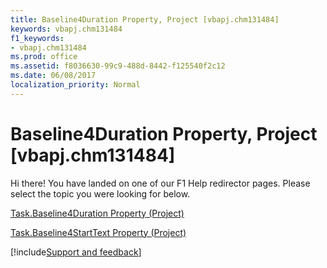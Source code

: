 ```yaml
---
title: Baseline4Duration Property, Project [vbapj.chm131484]
keywords: vbapj.chm131484
f1_keywords:
- vbapj.chm131484
ms.prod: office
ms.assetid: f8036630-99c9-488d-8442-f125540f2c12
ms.date: 06/08/2017
localization_priority: Normal
---
```



# Baseline4Duration Property, Project [vbapj.chm131484]

Hi there! You have landed on one of our F1 Help redirector pages. Please select the topic you were looking for below.

[Task.Baseline4Duration Property (Project)](https://msdn.microsoft.com/library/416c3315-cb82-40bb-5a95-a31e9f85b183%28Office.15%29.aspx)

[Task.Baseline4StartText Property (Project)](https://msdn.microsoft.com/library/e4682921-053c-e93a-bcd6-ff77f4f3018a%28Office.15%29.aspx)

[!include[Support and feedback](~/includes/feedback-boilerplate.md)]